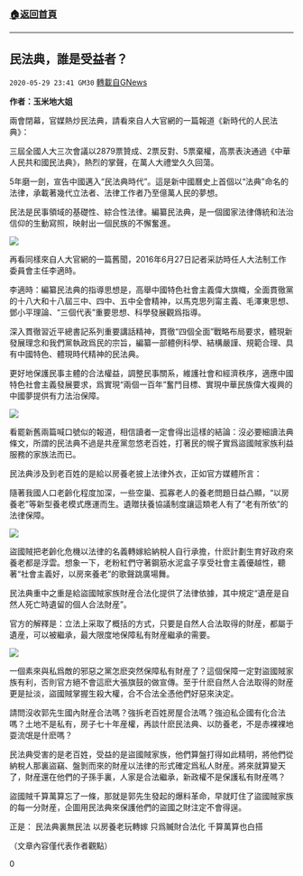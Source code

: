 ###  [:house:返回首頁](https://github.com/ourhimalayas/txt)
---

## 民法典，誰是受益者？
`2020-05-29 23:41 GM30` [轉載自GNews](https://gnews.org/zh-hant/217291/)

**作者：玉米地大姐**

兩會閉幕，官媒熱炒民法典，請看來自人大官網的一篇報道《新時代的人民法典》：

三屆全國人大三次會議以2879票贊成、2票反對、5票棄權，高票表決通過《中華人民共和國民法典》，熱烈的掌聲，在萬人大禮堂久久回蕩。

5年磨一劍，宣告中國邁入“民法典時代”。這是新中國曆史上首個以“法典”命名的法律，承載著幾代立法者、法律工作者乃至億萬人民的夢想。

民法是民事領域的基礎性、綜合性法律。編纂民法典，是一個國家法律傳統和法治信仰的生動寫照，映射出一個民族的不懈奮進。

![](https://s3.amazonaws.com/gnews-media-offload/wp-content/uploads/2020/05/29233255/2-98-46.jpg)

再看同樣來自人大官網的一篇舊聞，2016年6月27日記者采訪時任人大法制工作委員會主任李適時。

李適時：編纂民法典的指導思想是，高舉中國特色社會主義偉大旗幟，全面貫徹黨的十八大和十八屆三中、四中、五中全會精神，以馬克思列甯主義、毛澤東思想、鄧小平理論、“三個代表”重要思想、科學發展觀爲指導。

深入貫徹習近平總書記系列重要講話精神，貫徹“四個全面”戰略布局要求，體現新發展理念和我們黨執政爲民的宗旨，編纂一部體例科學、結構嚴謹、規範合理、具有中國特色、體現時代精神的民法典。

更好地保護民事主體的合法權益，調整民事關系，維護社會和經濟秩序，適應中國特色社會主義發展要求，爲實現“兩個一百年”奮鬥目標、實現中華民族偉大複興的中國夢提供有力法治保障。

![](https://s3.amazonaws.com/gnews-media-offload/wp-content/uploads/2020/05/29233354/3-94-61.jpg)

看罷新舊兩篇喊口號似的報道，相信讀者一定會得出這樣的結論：沒必要細讀法典條文，所謂的民法典不過是共産黨忽悠老百姓，打著民的幌子實爲盜國賊家族利益服務的家族法而已。

民法典涉及到老百姓的是給以房養老披上法律外衣，正如官方媒體所言：

隨著我國人口老齡化程度加深，一些空巢、孤寡老人的養老問題日益凸顯，“以房養老”等新型養老模式應運而生。遺贈扶養協議制度讓這類老人有了“老有所依”的法律保障。

![](https://s3.amazonaws.com/gnews-media-offload/wp-content/uploads/2020/05/29233500/4-31-31.jpg)

盜國賊把老齡化危機以法律的名義轉嫁給納稅人自行承擔，什麽計劃生育好政府來養老都是浮雲。想象一下，老粉紅們守著鋼筋水泥盒子享受社會主義優越性，聽著“社會主義好，以房來養老”的歌聲跳廣場舞。

民法典重中之重是給盜國賊家族財産合法化提供了法律依據，其中規定“遺産是自然人死亡時遺留的個人合法財産”。

官方的解釋是：立法上采取了概括的方式，只要是自然人合法取得的財産，都屬于遺産，可以被繼承，最大限度地保障私有財産繼承的需要。

![](https://s3.amazonaws.com/gnews-media-offload/wp-content/uploads/2020/05/29233512/5-31-21.jpg)

一個素來與私爲敵的邪惡之黨怎麽突然保障私有財産了？這個保障一定對盜國賊家族有利，否則官方絕不會這麽大張旗鼓的做宣傳。至于什麽自然人合法取得的財産更是扯淡，盜國賊掌握生殺大權，合不合法全憑他們好惡來決定。

請問沒收郭先生國內財産合法嗎？強拆老百姓房屋合法嗎？強迫私企國有化合法嗎？土地不是私有，房子七十年産權，再談什麽民法典、以防養老，不是赤裸裸地耍流氓是什麽嗎？

民法典受害的是老百姓，受益的是盜國賊家族，他們算盤打得如此精明，將他們從納稅人那裏盜竊、盤剝而來的財産以法律的形式確定爲私人財産。將來就算變天了，財産還在他們的子孫手裏，人家是合法繼承，新政權不是保護私有財産嗎？

盜國賊千算萬算忘了一條，那就是郭先生發起的爆料革命，早就盯住了盜國賊家族的每一分財産，企圖用民法典來保護他們的盜國之財注定不會得逞。

正是：
民法典裏無民法
以房養老玩轉嫁
只爲贓財合法化
千算萬算也白搭

（文章內容僅代表作者觀點）

0
